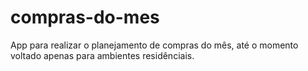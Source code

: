 # compras-do-mes
 App para realizar o planejamento de compras do mês, até o momento voltado apenas para ambientes residênciais.
